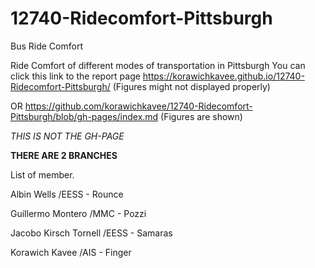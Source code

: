 # 12740-Ridecomfort-Pittsburgh

Bus Ride Comfort 

Ride Comfort of different modes of transportation in Pittsburgh
You can click this link to the report page
https://korawichkavee.github.io/12740-Ridecomfort-Pittsburgh/ (Figures might not displayed properly)

OR
https://github.com/korawichkavee/12740-Ridecomfort-Pittsburgh/blob/gh-pages/index.md
(Figures are shown)

*THIS IS NOT THE GH-PAGE*

**THERE ARE 2 BRANCHES**

List of member.

Albin Wells /EESS - Rounce

Guillermo Montero /MMC - Pozzi

Jacobo Kirsch Tornell /EESS - Samaras

Korawich Kavee  /AIS - Finger


